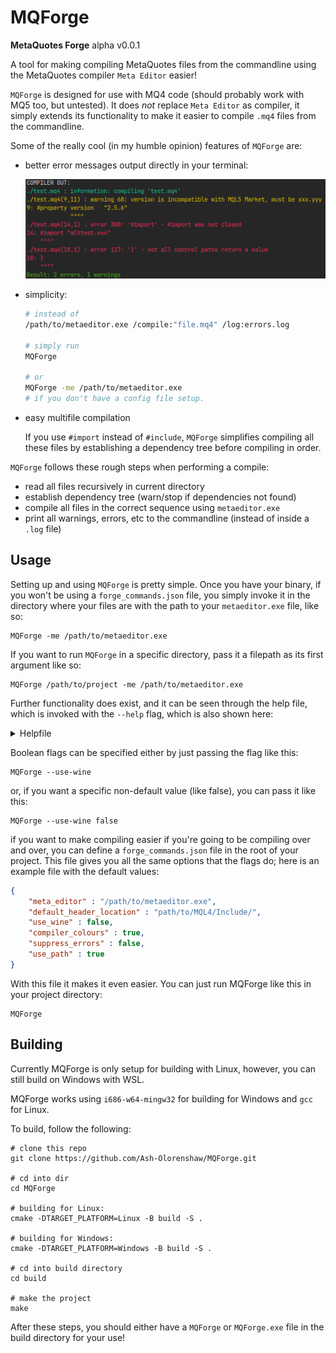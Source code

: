 # MQForge
**MetaQuotes Forge**
alpha v0.0.1

A tool for making compiling MetaQuotes files from the commandline using the MetaQuotes compiler `Meta Editor` easier!

`MQForge` is designed for use with MQ4 code (should probably work with MQ5 too, but untested). It does *not* replace `Meta Editor` as compiler, it simply extends its functionality to make it easier to compile `.mq4` files from the commandline. 

Some of the really cool (in my humble opinion) features of `MQForge` are:

- better error messages output directly in your terminal:

	![Coloured outputs](/Screenshots/main.png?raw=true "Coloured output example")
- simplicity:
	```bash
	# instead of 
 	/path/to/metaeditor.exe /compile:"file.mq4" /log:errors.log
 
 	# simply run
 	MQForge

 	# or
 	MQForge -me /path/to/metaeditor.exe
 	# if you don't have a config file setup.
 	```
- easy multifile compilation

  	If you use `#import` instead of `#include`, `MQForge` simplifies compiling all these files by establishing a dependency tree before compiling in order.

`MQForge` follows these rough steps when performing a compile:
- read all files recursively in current directory
- establish dependency tree (warn/stop if dependencies not found)
- compile all files in the correct sequence using `metaeditor.exe`
- print all warnings, errors, etc to the commandline (instead of inside a `.log` file)

## Usage

Setting up and using `MQForge` is pretty simple. Once you have your binary, if you won't be using a `forge_commands.json` file, you simply invoke it in the directory where your files are with the path to your `metaeditor.exe` file, like so:
```nu-script
MQForge -me /path/to/metaeditor.exe
```

If you want to run `MQForge` in a specific directory, pass it a filepath as its first argument like so:
```nu-script
MQForge /path/to/project -me /path/to/metaeditor.exe
```

Further functionality does exist, and it can be seen through the help file, which is invoked with the `--help` flag, which is also shown here:

<details>
    <summary>Helpfile</summary>

    MQForge

    OPTIONAL: 
    [<filepath>]

    REQUIRED: 
    [-me/--meta-editor]       -   Location for your metaeditor.exe file.

    OPTIONAL:
    [-h/--help]               -   print this helpfile
    [-v/--version]            -   print program version
    [-dh/--default-headers]   -   Location directory of standard .mqh header files (this is usually something like 'C:/users/USERNAME/AppData/Roaming/MetaQuotes/Terminal/USERID/MQL4/Include/').
    [-wine/--use-wine]        -   (default: false) Whether to use Wine to run 'metaeditor.exe' - only available on Linux. 
    [-clr/--colourful]        -   (default: true) Whether to provide a coloured output.
    [-se/--suppress-errors]   -   (default: false) Whether to suppress launch errors for metaeditor.exe (really only matters with Wine).
    [-path/--use-path]        -   (default: true) Whether to search your PATH for .ex4, .dll, and .mqh files.
    [-s/--alt-settings]       -   Alternate settings file as opposed to the default 'forge_commands.json' file.

</details>

Boolean flags can be specified either by just passing the flag like this:
```nu-script
MQForge --use-wine
```

or, if you want a specific non-default value (like false), you can pass it like this:
```nu-script
MQForge --use-wine false
```

if you want to make compiling easier if you're going to be compiling over and over, you can define a `forge_commands.json` file in the root of your project. This file gives you all the same options that the flags do; here is an example file with the default values:
```json
{
	"meta_editor" : "/path/to/metaeditor.exe",
	"default_header_location" : "path/to/MQL4/Include/",
	"use_wine" : false,
	"compiler_colours" : true,
	"suppress_errors" : false,
	"use_path" : true
}
```

With this file it makes it even easier. You can just run MQForge like this in your project directory:
```nu-script
MQForge
```
## Building

Currently MQForge is only setup for building with Linux, however, you can still build on Windows with WSL.

MQForge works using `i686-w64-mingw32` for building for Windows and `gcc` for Linux.

To build, follow the following:

```nu-script
# clone this repo
git clone https://github.com/Ash-Olorenshaw/MQForge.git

# cd into dir
cd MQForge

# building for Linux:
cmake -DTARGET_PLATFORM=Linux -B build -S .

# building for Windows:
cmake -DTARGET_PLATFORM=Windows -B build -S . 

# cd into build directory
cd build 

# make the project
make
```

After these steps, you should either have a `MQForge` or `MQForge.exe` file in the build directory for your use!


